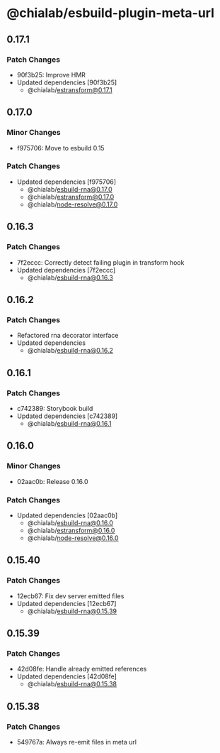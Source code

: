 # @chialab/esbuild-plugin-meta-url

## 0.17.1

### Patch Changes

- 90f3b25: Improve HMR
- Updated dependencies [90f3b25]
  - @chialab/estransform@0.17.1

## 0.17.0

### Minor Changes

- f975706: Move to esbuild 0.15

### Patch Changes

- Updated dependencies [f975706]
  - @chialab/esbuild-rna@0.17.0
  - @chialab/estransform@0.17.0
  - @chialab/node-resolve@0.17.0

## 0.16.3

### Patch Changes

- 7f2eccc: Correctly detect failing plugin in transform hook
- Updated dependencies [7f2eccc]
  - @chialab/esbuild-rna@0.16.3

## 0.16.2

### Patch Changes

- Refactored rna decorator interface
- Updated dependencies
  - @chialab/esbuild-rna@0.16.2

## 0.16.1

### Patch Changes

- c742389: Storybook build
- Updated dependencies [c742389]
  - @chialab/esbuild-rna@0.16.1

## 0.16.0

### Minor Changes

- 02aac0b: Release 0.16.0

### Patch Changes

- Updated dependencies [02aac0b]
  - @chialab/esbuild-rna@0.16.0
  - @chialab/estransform@0.16.0
  - @chialab/node-resolve@0.16.0

## 0.15.40

### Patch Changes

- 12ecb67: Fix dev server emitted files
- Updated dependencies [12ecb67]
  - @chialab/esbuild-rna@0.15.39

## 0.15.39

### Patch Changes

- 42d08fe: Handle already emitted references
- Updated dependencies [42d08fe]
  - @chialab/esbuild-rna@0.15.38

## 0.15.38

### Patch Changes

- 549767a: Always re-emit files in meta url
